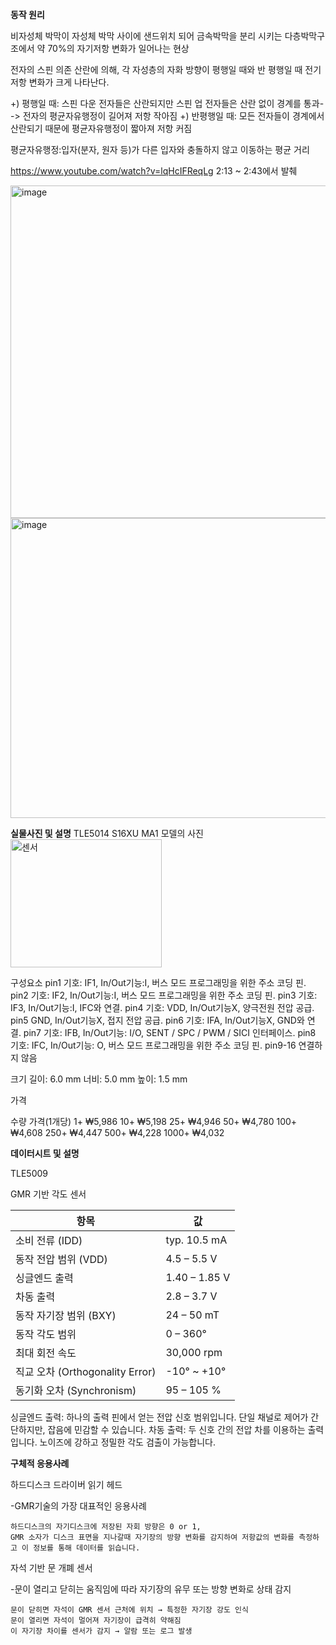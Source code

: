 **동작 원리**

비자성체 박막이 자성체 박막 사이에 샌드위치 되어 금속박막을 분리 시키는 다층박막구조에서 약 70%의 자기저항 변화가 일어나는 현상

전자의 스핀 의존 산란에 의해, 각 자성층의 자화 방향이 평행일 때와 반 평행일 때 전기 저항 변화가 크게 나타난다.

+) 평행일 때: 스핀 다운 전자들은 산란되지만 스핀 업 전자들은 산란 없이 경계를 통과--> 전자의 평균자유행정이 길어져 저항 작아짐
+) 반평행일 때: 모든 전자들이 경계에서 산란되기 때문에 평균자유행정이 짧아져 저항 커짐

평균자유행정:입자(분자, 원자 등)가 다른 입자와 충돌하지 않고 이동하는 평균 거리

https://www.youtube.com/watch?v=lqHcIFReqLg
2:13 ~ 2:43에서 발췌

<img width="1169" height="532" alt="image" src="https://github.com/user-attachments/assets/b7b6c175-fa3a-416a-bbb0-dc6322d2c360" />
<img width="1140" height="480" alt="image" src="https://github.com/user-attachments/assets/3a58d2bd-d21f-42e8-b19b-0174136e3759" />












**실물사진 및 설명**
TLE5014 S16XU MA1 모델의 사진
<img width="242" height="205" alt="센서" src="https://github.com/user-attachments/assets/29920d3f-9cb8-42e5-b687-b284cb5badd0" />

구성요소
pin1
기호: IF1,	In/Out기능:I,	버스 모드 프로그래밍을 위한 주소 코딩 핀.
pin2
기호: IF2,	In/Out기능:I,	버스 모드 프로그래밍을 위한 주소 코딩 핀.
pin3
기호: IF3,	In/Out기능:I,	IFC와 연결.
pin4
기호: VDD,  In/Out기능X, 	양극전원 전압 공급.
pin5
GND,	In/Out기능X,	접지 전압 공급.
pin6
기호: IFA, In/Out기능X, 	GND와 연결.
pin7
기호: IFB, In/Out기능:	I/O,	SENT / SPC / PWM / SICI 인터페이스.
pin8
기호: IFC, In/Out기능:	O,	버스 모드 프로그래밍을 위한 주소 코딩 핀.
pin9-16	 연결하지 않음

크기
길이: 6.0 mm
너비: 5.0 mm
높이: 1.5 mm


가격

수량	가격(1개당)
1+	  ₩5,986
10+	  ₩5,198
25+  	₩4,946
50+  	₩4,780
100+	₩4,608
250+	₩4,447
500+	₩4,228
1000+ ₩4,032











**데이터시트 및 설명**

TLE5009

GMR 기반 각도 센서 

| 항목                          | 값             |
| --------------------------- | ------------- |
| 소비 전류 (IDD)                 | typ. 10.5 mA  |
| 동작 전압 범위 (VDD)              | 4.5 – 5.5 V   |
| 싱글엔드 출력                     | 1.40 – 1.85 V |
| 차동 출력                       | 2.8 – 3.7 V   |
| 동작 자기장 범위 (BXY)             | 24 – 50 mT    |
| 동작 각도 범위                    | 0 – 360°      |
| 최대 회전 속도                    | 30,000 rpm    |
| 직교 오차 (Orthogonality Error) | -10° ~ +10°   |
| 동기화 오차 (Synchronism)        | 95 – 105 %    |

싱글엔드 출력: 하나의 출력 핀에서 얻는 전압 신호 범위입니다. 단일 채널로 제어가 간단하지만, 잡음에 민감할 수 있습니다.
차동 출력: 두 신호 간의 전압 차를 이용하는 출력입니다. 노이즈에 강하고 정밀한 각도 검출이 가능합니다.














**구체적 응용사례**


하드디스크 드라이버 읽기 헤드

  -GMR기술의 가장 대표적인 응용사례
  
    하드디스크의 자기디스크에 저장된 자회 방향은 0 or 1,
    GMR 소자가 디스크 표면을 지나갈때 자기장의 방향 변화를 감지하여 저항값의 변화를 측정하고 이 정보를 통해 데이터를 읽습니다.

자석 기반 문 개폐 센서

  -문이 열리고 닫히는 움직임에 따라 자기장의 유무 또는 방향 변화로 상태 감지
  
    문이 닫히면 자석이 GMR 센서 근처에 위치 → 특정한 자기장 강도 인식
    문이 열리면 자석이 멀어져 자기장이 급격히 약해짐
    이 자기장 차이를 센서가 감지 → 알람 또는 로그 발생





















